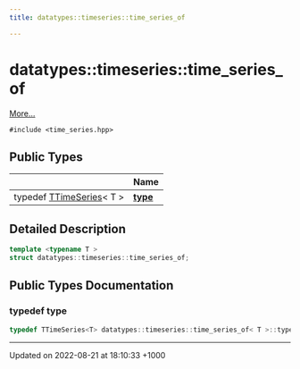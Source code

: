 ```yaml
---
title: datatypes::timeseries::time_series_of

---
```


# datatypes::timeseries::time_series_of



 [More...](#detailed-description)


`#include <time_series.hpp>`

## Public Types

|                | Name           |
| -------------- | -------------- |
| typedef [TTimeSeries](/uchronia-ts-doc/cpp/Classes/classdatatypes_1_1timeseries_1_1TTimeSeries/)< T > | **[type](/uchronia-ts-doc/cpp/Classes/structdatatypes_1_1timeseries_1_1time__series__of/#typedef-type)**  |

## Detailed Description

```cpp
template <typename T >
struct datatypes::timeseries::time_series_of;
```

## Public Types Documentation

### typedef type

```cpp
typedef TTimeSeries<T> datatypes::timeseries::time_series_of< T >::type;
```


-------------------------------

Updated on 2022-08-21 at 18:10:33 +1000